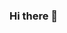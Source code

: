 ### Hi there 👋

<!--
**abhishekmankie/abhishekmankie** is a ✨ _special_ ✨ repository because its `README.md` (this file) appears on your GitHub profile.

Here are some ideas to get you started:

- 🔭 I’m currently working on ... Full Stack Development
- 🌱 I’m currently learning ... DJANGO, DJANGO REST, REACT.JS
- 👯 I’m looking to collaborate on ... DJANGO, REACT.JS
- 🤔 I’m looking for help with ... above
- 💬 Ask me about ... anything
- 📫 How to reach me: ... abhishekmankie@gmail.com
- 😄 Pronouns: ...  He
- ⚡ Fun fact: ... I am Half Finish
-->
